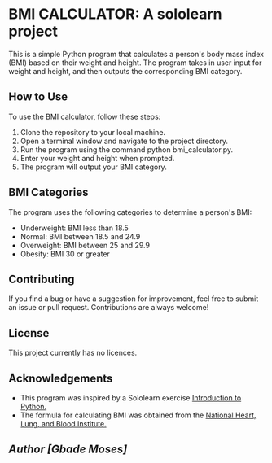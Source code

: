 # BMI CALCULATOR: A sololearn project
This is a simple Python program that calculates a person's body mass index (BMI) based on their weight and height. The program takes in user input for weight and height, and then outputs the corresponding BMI category.

## How to Use
To use the BMI calculator, follow these steps:

1. Clone the repository to your local machine.
2. Open a terminal window and navigate to the project directory.
3. Run the program using the command python bmi_calculator.py.
4. Enter your weight and height when prompted.
5. The program will output your BMI category.

## BMI Categories
The program uses the following categories to determine a person's BMI:

* Underweight: BMI less than 18.5
* Normal: BMI between 18.5 and 24.9
* Overweight: BMI between 25 and 29.9
* Obesity: BMI 30 or greater

## Contributing
If you find a bug or have a suggestion for improvement, feel free to submit an issue or pull request. Contributions are always welcome!

## License
This project currently has no licences.

## Acknowledgements
* This program was inspired by a Sololearn exercise [Introduction to Python.](https://www.sololearn.com/learn/courses/python-introduction)
* The formula for calculating BMI was obtained from the [National Heart, Lung, and Blood Institute.](https://www.nhlbi.nih.gov/health/educational/lose_wt/BMI/bmicalc.htm)

## *Author [Gbade Moses]*
